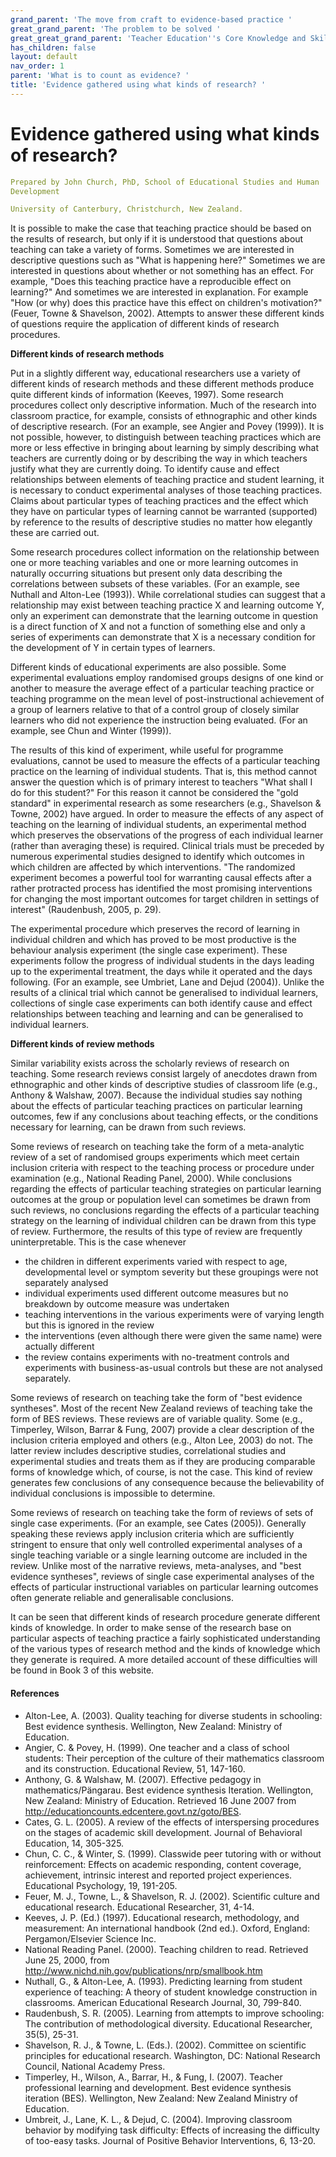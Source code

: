```yaml
---
grand_parent: 'The move from craft to evidence-based practice '
great_grand_parent: 'The problem to be solved '
great_great_grand_parent: 'Teacher Education''s Core Knowledge and Skills.'
has_children: false
layout: default
nav_order: 1
parent: 'What is to count as evidence? '
title: 'Evidence gathered using what kinds of research? '
---
```

# Evidence gathered using what kinds of research?


```yaml
Prepared by John Church, PhD, School of Educational Studies and Human
Development

University of Canterbury, Christchurch, New Zealand.
```


It is possible to make the case that teaching practice should be based
on the results of research, but only if it is understood that questions
about teaching can take a variety of forms. Sometimes we are interested
in descriptive questions such as "What is happening here?" Sometimes we
are interested in questions about whether or not something has an
effect. For example, "Does this teaching practice have a reproducible
effect on learning?" And sometimes we are interested in explanation. For
example "How (or why) does this practice have this effect on children's
motivation?" (Feuer, Towne & Shavelson, 2002). Attempts to answer these
different kinds of questions require the application of different kinds
of research procedures.

**Different kinds of research methods**

Put in a slightly different way, educational researchers use a variety
of different kinds of research methods and these different methods
produce quite different kinds of information (Keeves, 1997). Some
research procedures collect only descriptive information. Much of the
research into classroom practice, for example, consists of ethnographic
and other kinds of descriptive research. (For an example, see Angier and
Povey (1999)). It is not possible, however, to distinguish between
teaching practices which are more or less effective in bringing about
learning by simply describing what teachers are currently doing or by
describing the way in which teachers justify what they are currently
doing. To identify cause and effect relationships between elements of
teaching practice and student learning, it is necessary to conduct
experimental analyses of those teaching practices. Claims about
particular types of teaching practices and the effect which they have on
particular types of learning cannot be warranted (supported) by
reference to the results of descriptive studies no matter how elegantly
these are carried out.

Some research procedures collect information on the relationship between
one or more teaching variables and one or more learning outcomes in
naturally occurring situations but present only data describing the
correlations between subsets of these variables. (For an example, see
Nuthall and Alton-Lee (1993)). While correlational studies can suggest
that a relationship may exist between teaching practice X and learning
outcome Y, only an experiment can demonstrate that the learning outcome
in question is a direct function of X and not a function of something
else and only a series of experiments can demonstrate that X is a
necessary condition for the development of Y in certain types of
learners.

Different kinds of educational experiments are also possible. Some
experimental evaluations employ randomised groups designs of one kind or
another to measure the average effect of a particular teaching practice
or teaching programme on the mean level of post-instructional
achievement of a group of learners relative to that of a control group
of closely similar learners who did not experience the instruction being
evaluated. (For an example, see Chun and Winter (1999)).

The results of this kind of experiment, while useful for programme
evaluations, cannot be used to measure the effects of a particular
teaching practice on the learning of individual students. That is, this
method cannot answer the question which is of primary interest to
teachers "What shall I do for this student?" For this reason it cannot
be considered the "gold standard" in experimental research as some
researchers (e.g., Shavelson & Towne, 2002) have argued. In order to
measure the effects of any aspect of teaching on the learning of
individual students, an experimental method which preserves the
observations of the progress of each individual learner (rather than
averaging these) is required. Clinical trials must be preceded by
numerous experimental studies designed to identify which outcomes in
which children are affected by which interventions. "The randomized
experiment becomes a powerful tool for warranting causal effects after a
rather protracted process has identified the most promising
interventions for changing the most important outcomes for target
children in settings of interest" (Raudenbush, 2005, p. 29).

The experimental procedure which preserves the record of learning in
individual children and which has proved to be most productive is the
behaviour analysis experiment (the single case experiment). These
experiments follow the progress of individual students in the days
leading up to the experimental treatment, the days while it operated and
the days following. (For an example, see Umbriet, Lane and Dejud
(2004)). Unlike the results of a clinical trial which cannot be
generalised to individual learners, collections of single case
experiments can both identify cause and effect relationships between
teaching and learning and can be generalised to individual learners.

**Different kinds of review methods**

Similar variability exists across the scholarly reviews of research on
teaching. Some research reviews consist largely of anecdotes drawn from
ethnographic and other kinds of descriptive studies of classroom life
(e.g., Anthony & Walshaw, 2007). Because the individual studies say
nothing about the effects of particular teaching practices on particular
learning outcomes, few if any conclusions about teaching effects, or the
conditions necessary for learning, can be drawn from such reviews.

Some reviews of research on teaching take the form of a meta-analytic
review of a set of randomised groups experiments which meet certain
inclusion criteria with respect to the teaching process or procedure
under examination (e.g., National Reading Panel, 2000). While
conclusions regarding the effects of particular teaching strategies on
particular learning outcomes at the group or population level can
sometimes be drawn from such reviews, no conclusions regarding the
effects of a particular teaching strategy on the learning of individual
children can be drawn from this type of review. Furthermore, the results
of this type of review are frequently uninterpretable. This is the case
whenever

-   the children in different experiments varied with respect to age,
    developmental level or symptom severity but these groupings were not
    separately analysed
-   individual experiments used different outcome measures but no
    breakdown by outcome measure was undertaken
-   teaching interventions in the various experiments were of varying
    length but this is ignored in the review
-   the interventions (even although there were given the same name)
    were actually different
-   the review contains experiments with no-treatment controls and
    experiments with business-as-usual controls but these are not
    analysed separately.

Some reviews of research on teaching take the form of "best evidence
syntheses". Most of the recent New Zealand reviews of teaching take the
form of BES reviews. These reviews are of variable quality. Some (e.g.,
Timperley, Wilson, Barrar & Fung, 2007) provide a clear description of
the inclusion criteria employed and others (e.g., Alton Lee, 2003) do
not. The latter review includes descriptive studies, correlational
studies and experimental studies and treats them as if they are
producing comparable forms of knowledge which, of course, is not the
case. This kind of review generates few conclusions of any consequence
because the believability of individual conclusions is impossible to
determine.

Some reviews of research on teaching take the form of reviews of sets of
single case experiments. (For an example, see Cates (2005)). Generally
speaking these reviews apply inclusion criteria which are sufficiently
stringent to ensure that only well controlled experimental analyses of a
single teaching variable or a single learning outcome are included in
the review. Unlike most of the narrative reviews, meta-analyses, and
"best evidence syntheses", reviews of single case experimental analyses
of the effects of particular instructional variables on particular
learning outcomes often generate reliable and generalisable conclusions.

It can be seen that different kinds of research procedure generate
different kinds of knowledge. In order to make sense of the research
base on particular aspects of teaching practice a fairly sophisticated
understanding of the various types of research method and the kinds of
knowledge which they generate is required. A more detailed account of
these difficulties will be found in Book 3 of this website.


#### References

-   Alton-Lee, A. (2003). Quality teaching for diverse students in
    schooling: Best evidence synthesis. Wellington, New Zealand:
    Ministry of Education.
-   Angier, C. & Povey, H. (1999). One teacher and a class of school
    students: Their perception of the culture of their mathematics
    classroom and its construction. Educational Review, 51, 147-160.
-   Anthony, G. & Walshaw, M. (2007). Effective pedagogy in
    mathematics/Pängarau. Best evidence synthesis Iteration. Wellington,
    New Zealand: Ministry of Education. Retrieved 16 June 2007 from
    http://educationcounts.edcentere.govt.nz/goto/BES.
-   Cates, G. L. (2005). A review of the effects of interspersing
    procedures on the stages of academic skill development. Journal of
    Behavioral Education, 14, 305-325.
-   Chun, C. C., & Winter, S. (1999). Classwide peer tutoring with or
    without reinforcement: Effects on academic responding, content
    coverage, achievement, intrinsic interest and reported project
    experiences. Educational Psychology, 19, 191-205.
-   Feuer, M. J., Towne, L., & Shavelson, R. J. (2002). Scientific
    culture and educational research. Educational Researcher, 31, 4-14.
-   Keeves, J. P. (Ed.) (1997). Educational research, methodology, and
    measurement: An international handbook (2nd ed.). Oxford, England:
    Pergamon/Elsevier Science Inc.
-   National Reading Panel. (2000). Teaching children to read. Retrieved
    June 25, 2000, from
    http://www.nichd.nih.gov/publications/nrp/smallbook.htm
-   Nuthall, G., & Alton-Lee, A. (1993). Predicting learning from
    student experience of teaching: A theory of student knowledge
    construction in classrooms. American Educational Research Journal,
    30, 799-840.
-   Raudenbush, S. R. (2005). Learning from attempts to improve
    schooling: The contribution of methodological diversity. Educational
    Researcher, 35(5), 25-31.
-   Shavelson, R. J., & Towne, L. (Eds.). (2002). Committee on
    scientific principles for educational research. Washington, DC:
    National Research Council, National Academy Press.
-   Timperley, H., Wilson, A., Barrar, H., & Fung, I. (2007). Teacher
    professional learning and development. Best evidence synthesis
    iteration (BES). Wellington, New Zealand: New Zealand Ministry of
    Education.
-   Umbreit, J., Lane, K. L., & Dejud, C. (2004). Improving classroom
    behavior by modifying task difficulty: Effects of increasing the
    difficulty of too-easy tasks. Journal of Positive Behavior
    Interventions, 6, 13-20.
